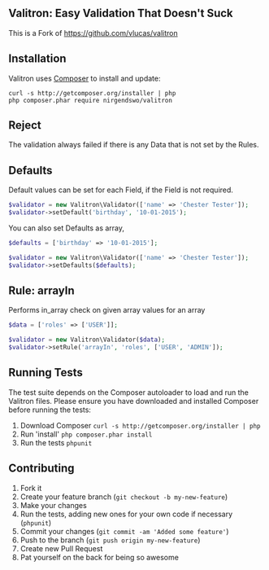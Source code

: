 ## Valitron: Easy Validation That Doesn't Suck

This is a Fork of https://github.com/vlucas/valitron

## Installation

Valitron uses [Composer](http://getcomposer.org) to install and update:

```
curl -s http://getcomposer.org/installer | php
php composer.phar require nirgendswo/valitron
```

## Reject

The validation always failed if there is any Data that is not set by the Rules.

## Defaults

Default values can be set for each Field, if the Field is not required.

```php
$validator = new Valitron\Validator(['name' => 'Chester Tester']);
$validator->setDefault('birthday', '10-01-2015');

```

You can also set Defaults as array,

```php
$defaults = ['birthday' => '10-01-2015'];

$validator = new Valitron\Validator(['name' => 'Chester Tester']);
$validator->setDefaults($defaults);

```

## Rule: arrayIn

Performs in_array check on given array values for an array

```php
$data = ['roles' => ['USER']];

$validator = new Valitron\Validator($data);
$validator->setRule('arrayIn', 'roles', ['USER', 'ADMIN']);
```

## Running Tests

The test suite depends on the Composer autoloader to load and run the
Valitron files. Please ensure you have downloaded and installed Composer
before running the tests:

1. Download Composer `curl -s http://getcomposer.org/installer | php`
2. Run 'install' `php composer.phar install`
3. Run the tests `phpunit`

## Contributing

1. Fork it
2. Create your feature branch (`git checkout -b my-new-feature`)
3. Make your changes
4. Run the tests, adding new ones for your own code if necessary (`phpunit`)
5. Commit your changes (`git commit -am 'Added some feature'`)
6. Push to the branch (`git push origin my-new-feature`)
7. Create new Pull Request
8. Pat yourself on the back for being so awesome


